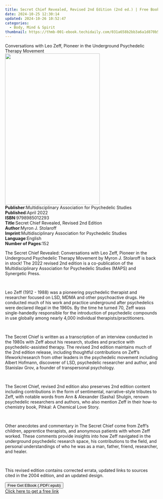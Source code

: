 ```yaml
---
title: Secret Chief Revealed, Revised 2nd Edition (2nd ed.) | Free Book
date: 2024-10-25 12:30:14
updated: 2024-10-26 10:52:47
categories:
  - Body, Mind & Spirit
thumbnail: https://thmb-001-ebook.techidaily.com/031a658b2bb3a6a1d870b511022692b716dd78c47e9ea566c698ea542004b6d6.jpg
---
```

<main id="book-container">
  <div class="flex flex-col">
    <div class="book-brief flex-1 py-6 px-4 sm:p-6 md:py-10 md:px-8">
      <!-- brief-->
      <div class="book-brief-main">
        Conversations with Leo Zeff, Pioneer in the Underground Psychedelic
        Therapy Movement
      </div>
    </div>
    <div
      class="book-meta-info flex-1 grid gap-4 col-start-1 col-end-3 row-start-1 sm:mb-6 sm:grid-cols-4 lg:gap-6 lg:col-start-2 lg:row-end-6 lg:row-span-6 lg:mb-0"
    >
      <div
        class="book-meta-info-left place-content-center mt-4 p-4 text-sm leading-6 col-start-2 col-span-2 dark:text-slate-400"
      >
        <img
          class="w-full h-500 object-cover rounded-lg sm:h-255 sm:col-span-2 lg:col-span-full"
          src="https://img-001-ebook.techidaily.com/11013c0b622b98941935d561cfa2d1c51e49d928d8b51e31964c1df17e841b0f.jpg"
          alt=""
          width="312"
          height="500"
        />
      </div>
      <div
        class="book-meta-info-right mt-2 col-start-1 row-start-2 col-span-3 self-center"
      >
        <!-- meta data  -->
        <div class="flex flex-col px-4 md:px-8">
          <div class="flex-1">
            <strong>Publisher</strong>:<span class="px-2"
              >Multidisciplinary Association for Psychedelic Studies</span
            >
          </div>
          <div class="flex-1">
            <strong>Published</strong>:<span class="px-2">April 2022</span>
          </div>
          <div class="flex-1">
            <strong>ISBN</strong>:<span class="px-2">9798985012293</span>
          </div>
          <div class="flex-1">
            <strong>Title</strong>:<span class="px-2"
              >Secret Chief Revealed, Revised 2nd Edition</span
            >
          </div>
          <div class="flex-1">
            <strong>Author</strong>:<span class="px-2">Myron J. Stolaroff</span>
          </div>
          <div class="flex-1">
            <strong>Imprint</strong>:<span class="px-2"
              >Multidisciplinary Association for Psychedelic Studies</span
            >
          </div>
          <div class="flex-1">
            <strong>Language</strong>:<span class="px-2">English</span>
          </div>
          <div class="flex-1">
            <strong>Number of Pages</strong>:<span class="px-2">152</span>
          </div>
        </div>
      </div>
    </div>
    <div class="book-description flex-1 py-6 px-4 sm:p-6 md:py-10 md:px-8">
      <div class="book-description-main">
        <div accordion-content="" id="description">
          <span
            ><p dir="ltr">
              <span
                >The Secret Chief Revealed: Conversations with Leo Zeff, Pioneer
                in the Underground Psychedelic Therapy Movement</span
              ><span>
                by Myron J. Stolaroff is back in stock! The 2022 revised 2nd
                edition is a co-publication of the Multidisciplinary Association
                for Psychedelic Studies (MAPS) and Synergetic Press.&nbsp;</span
              >
            </p>
            <p dir="ltr">
              <b><br /></b>
            </p>
            <p dir="ltr">
              <span
                >Leo Zeff (1912 - 1988) was a pioneering psychedelic therapist
                and researcher focused on LSD, MDMA and other psychoactive
                drugs. He conducted much of his work and practice underground
                after psychedelics were declared illegal in the 1960s. By the
                time he turned 70, Zeff wass single-handedly responsible for the
                introduction of psychedelic compounds in use globally among
                nearly 4,000 individual therapists/practitioners.</span
              >
            </p>
            <p dir="ltr">
              <b><br /></b>
            </p>
            <p dir="ltr">
              <span>The Secret Chief </span
              ><span
                >is written as a transcription of an interview conducted in the
                1980s with Zeff about his research, studies and practice with
                psychedelic-assisted therapy. The revised 2nd edition maintains
                much of the 2nd edition release, including thoughtful
                contributions on Zeff’s lifework/research from other leaders in
                the psychedelic movement including Albert Hofmann, discoverer of
                LSD, psychedelic researcher and author, and Stanislav Grov, a
                founder of transpersonal psychology.&nbsp;</span
              >
            </p>
            <p dir="ltr">
              <b><br /></b>
            </p>
            <p dir="ltr">
              <span>The Secret Chief</span
              ><span
                >, revised 2nd edition also preserves 2nd edition content
                including contributions in the form of sentimental,
                narrative-style tributes to Zeff, with notable words from Ann
                &amp; Alexander (Sasha) Shulgin, renown psychedelic researchers
                and authors, who also mention Zeff in their how-to chemistry
                book, </span
              ><span>Pihkal: A Chemical Love Story</span><span>.</span>
            </p>
            <p dir="ltr">
              <b><br /></b>
            </p>
            <p dir="ltr">
              <span>Other anecdotes and commentary in </span
              ><span>The Secret Chief</span
              ><span>
                come from Zeff’s children, apprentice therapists, and anonymous
                patients with whom Zeff worked. These comments provide insights
                into how Zeff navigated in the underground psychedelic research
                space, his contributions to the field, and personal
                understandings of who he was as a man, father, friend,
                researcher, and healer.&nbsp;</span
              >
            </p>
            <p dir="ltr"><br /></p>
            <p dir="ltr">
              <span
                >This revised edition contains corrected errata, updated links
                to sources cited in the 2004 edition, and an updated
                design.&nbsp;</span
              >
            </p></span
          >
        </div>
        <div class="accordion-fader"></div>
      </div>
    </div>
    <div class="book-excerpts flex-1 py-6 px-4 sm:p-6 md:py-10 md:px-8"></div>
    <div
      class="book-about-author flex-1 py-6 px-4 sm:p-6 md:py-10 md:px-8"
    ></div>
    <div class="book-free-get flex-1 py-6 px-4 sm:p-6 md:py-10 md:px-8">
      <button
        id="btn-free-get"
        class="bg-blue-500 hover:bg-blue-700 text-white font-bold py-2 px-4 rounded"
      >
        Free Get EBook (.PDF/.epub)
      </button>
      <div id="countdown-display" class="px-2 text-lg mt-2"></div>
      <a
        id="free-link"
        class="hidden bg-blue-500 hover:bg-blue-700 text-white font-bold py-2 px-4 rounded"
        href="https://www.ebooks.com/en-us/book/210474891/secret-chief-revealed-revised-2nd-edition/myron-j-stolaroff/"
        target="_blank"
        >Click here to get a free link</a
      >
    </div>
    <script>
      let countdownTime = 0;
      let countdownInterval = null;
      document
        .getElementById('btn-free-get')
        .addEventListener('click', startCountdown);
      function startCountdown() {
        countdownTime = new Date().getTime() + 60000 * 3;
        countdownInterval = setInterval(updateCountdown, 1000);
        document.getElementById('btn-free-get').disabled = true;
        document
          .getElementById('btn-free-get')
          .classList.add('bg-gray-500', 'cursor-not-allowed');
      }
      function updateCountdown() {
        let currentTime = new Date().getTime();
        let timeLeft = countdownTime - currentTime;
        let secondsLeft = Math.floor(timeLeft / 1000);
        document.getElementById('countdown-display').innerHTML =
          `Remaining time: ${secondsLeft} seconds.`;
        if (secondsLeft <= 0) {
          clearInterval(countdownInterval);
          document.getElementById('btn-free-get').classList.add('hidden');
          document.getElementById('free-link').classList.remove('hidden');
          document.getElementById('countdown-display').innerHTML = '';
        }
      }
    </script>
  </div>
</main>
